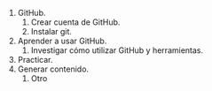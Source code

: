 1. GitHub.
   1. Crear cuenta de GitHub.
   2. Instalar git.
2. Aprender a usar GitHub.
   1. Investigar cómo utilizar GitHub y herramientas.
3. Practicar.
4. Generar contenido.
   1. Otro
  
